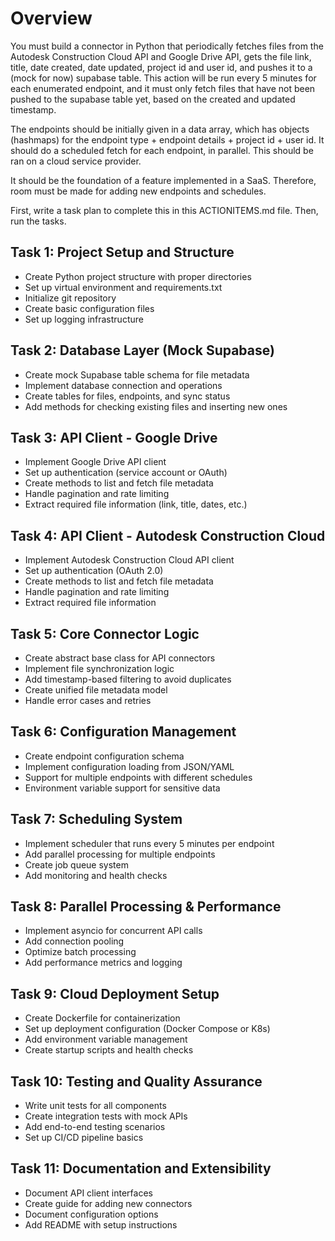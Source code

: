 # Overview

You must build a connector in Python that periodically fetches files from the Autodesk Construction Cloud API and Google Drive API, gets the file link, title, date created, date updated, project id and user id, and pushes it to a (mock for now) supabase table. This action will be run every 5 minutes for each enumerated endpoint, and it must only fetch files that have not been pushed to the supabase table yet, based on the created and updated timestamp. 

The endpoints should be initially given in a data array, which has objects (hashmaps) for the endpoint type + endpoint details + project id + user id. It should do a scheduled fetch for each endpoint, in parallel. This should be ran on a cloud service provider.

It should be the foundation of a feature implemented in a SaaS. Therefore, room must be made for adding new endpoints and schedules.

First, write a task plan to complete this in this ACTIONITEMS.md file. Then, run the tasks.

## Task 1: Project Setup and Structure
- Create Python project structure with proper directories
- Set up virtual environment and requirements.txt
- Initialize git repository
- Create basic configuration files
- Set up logging infrastructure

## Task 2: Database Layer (Mock Supabase)
- Create mock Supabase table schema for file metadata
- Implement database connection and operations
- Create tables for files, endpoints, and sync status
- Add methods for checking existing files and inserting new ones

## Task 3: API Client - Google Drive
- Implement Google Drive API client
- Set up authentication (service account or OAuth)
- Create methods to list and fetch file metadata
- Handle pagination and rate limiting
- Extract required file information (link, title, dates, etc.)

## Task 4: API Client - Autodesk Construction Cloud
- Implement Autodesk Construction Cloud API client
- Set up authentication (OAuth 2.0)
- Create methods to list and fetch file metadata
- Handle pagination and rate limiting
- Extract required file information

## Task 5: Core Connector Logic
- Create abstract base class for API connectors
- Implement file synchronization logic
- Add timestamp-based filtering to avoid duplicates
- Create unified file metadata model
- Handle error cases and retries

## Task 6: Configuration Management
- Create endpoint configuration schema
- Implement configuration loading from JSON/YAML
- Support for multiple endpoints with different schedules
- Environment variable support for sensitive data

## Task 7: Scheduling System
- Implement scheduler that runs every 5 minutes per endpoint
- Add parallel processing for multiple endpoints
- Create job queue system
- Add monitoring and health checks

## Task 8: Parallel Processing & Performance
- Implement asyncio for concurrent API calls
- Add connection pooling
- Optimize batch processing
- Add performance metrics and logging

## Task 9: Cloud Deployment Setup
- Create Dockerfile for containerization
- Set up deployment configuration (Docker Compose or K8s)
- Add environment variable management
- Create startup scripts and health checks

## Task 10: Testing and Quality Assurance
- Write unit tests for all components
- Create integration tests with mock APIs
- Add end-to-end testing scenarios
- Set up CI/CD pipeline basics

## Task 11: Documentation and Extensibility
- Document API client interfaces
- Create guide for adding new connectors
- Document configuration options
- Add README with setup instructions